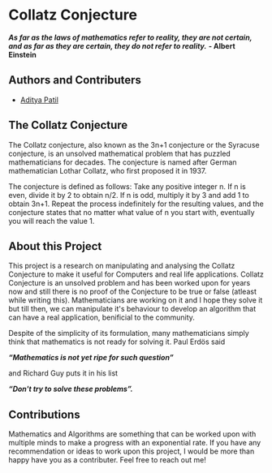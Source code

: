 
# Collatz Conjecture

***As far as the laws of mathematics refer to reality, they are not certain, and as far as they are certain, they do not refer to reality.***     **- Albert Einstein**



## Authors and Contributers

- [Aditya Patil](https://github.com/PythonHacker24)


## The Collatz Conjecture
The Collatz conjecture, also known as the 3n+1 conjecture or the Syracuse conjecture, is an unsolved mathematical problem that has puzzled mathematicians for decades. The conjecture is named after German mathematician Lothar Collatz, who first proposed it in 1937.

The conjecture is defined as follows: Take any positive integer n. If n is even, divide it by 2 to obtain n/2. If n is odd, multiply it by 3 and add 1 to obtain 3n+1. Repeat the process indefinitely for the resulting values, and the conjecture states that no matter what value of n you start with, eventually you will reach the value 1.
## About this Project

This project is a research on manipulating and analysing the Collatz Conjecture to make it useful for Computers and real life applications. Collatz Conjecture is an unsolved problem and has been worked upon for years now and still there is no proof of the Conjecture to be true or false (atleast while writing this). Mathematicians are working on it and I hope they solve it but till then, we can manipulate it's behaviour to develop an algorithm that can have a real application, benificial to the community.

Despite of the simplicity of its formulation, many mathematicians simply think that mathematics is not ready for solving it. Paul Erdös said 

***“Mathematics is not yet ripe for such question”***

and Richard Guy puts it in his list 

***“Don't try to solve these problems”.***


## Contributions

Mathematics and Algorithms are something that can be worked upon with multiple minds to make a progress with an exponential rate. If you have any recommendation or ideas to work upon this project, I would be more than happy have you as a contributer. Feel free to reach out me!

